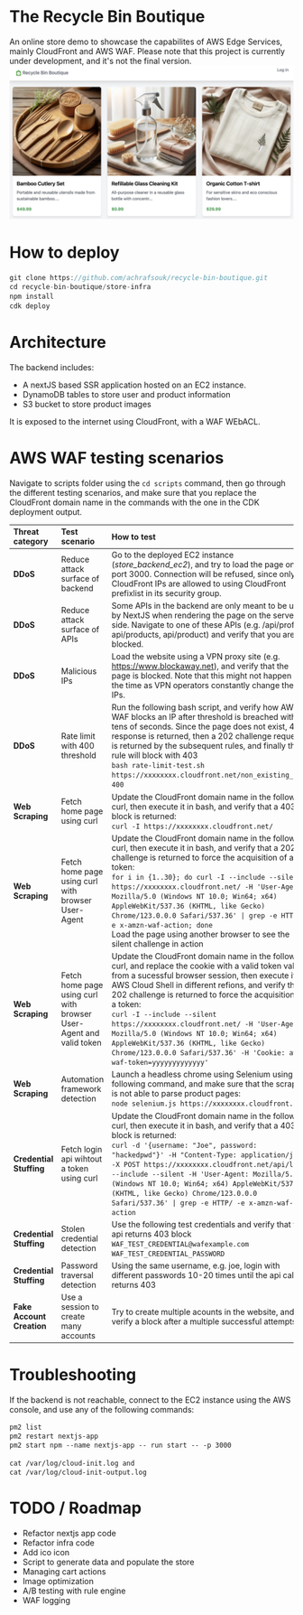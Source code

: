 # The Recycle Bin Boutique
An online store demo to showcase the capabilites of AWS Edge Services, mainly CloudFront and AWS WAF. Please note that this project is currently under development, and it's not the final version.
![The Recycle Bin Boutique](screenshot.jpeg)

# How to deploy

```javascript
git clone https://github.com/achrafsouk/recycle-bin-boutique.git
cd recycle-bin-boutique/store-infra
npm install
cdk deploy
```

# Architecture

The backend includes:
* A nextJS based SSR application hosted on an EC2 instance.
* DynamoDB tables to store user and product information
* S3 bucket to store product images

It is exposed to the internet using CloudFront, with a WAF WEbACL.


# AWS WAF testing scenarios

Navigate to scripts folder using the ```cd scripts``` command, then go through the different testing scenarios, and make sure that you replace the CloudFront domain name in the commands with the one in the CDK deployment output.

| Threat category  | Test scenario  | How to test | 
|:------------- |:--------------- | :-------------|
| **DDoS** | Reduce attack surface of backend| Go to the deployed EC2 instance (_store_backend_ec2_), and try to load the page on port 3000. Connection will be refused, since only CloudFront IPs are allowed to using CloudFront prefixlist in its security group. | 
| **DDoS** | Reduce attack surface of APIs| Some APIs in the backend are only meant to be used by NextJS when rendering the page on the server side. Navigate to one of these APIs (e.g. /api/profile, api/products, api/product) and verify that you are blocked. | 
| **DDoS** | Malicious IPs | Load the website using a VPN proxy site (e.g. https://www.blockaway.net), and verify that the page is blocked. Note that this might not happen all the time as VPN operators constantly change their IPs.|
| **DDoS** | Rate limit with 400 threshold | Run the following bash script, and verify how AWS WAF blocks an IP after threshold is breached within tens of seconds. Since the page does not exist, 404 response is returned, then a 202 challenge request is returned by the subsequent rules, and finally this rule will block with 403 <br/> ```bash rate-limit-test.sh https://xxxxxxxx.cloudfront.net/non_existing_page 400``` |
| **Web Scraping** | Fetch home page using curl | Update the CloudFront domain name in the following curl, then execute it in bash, and verify that a 403 block is returned: <br/> ```curl -I https://xxxxxxxx.cloudfront.net/``` |
| **Web Scraping** | Fetch home page using curl with browser User-Agent | Update the CloudFront domain name in the following curl, then execute it in bash, and verify that a 202 challenge is returned to force the acquisition of a token: <br/> ```for i in {1..30}; do curl -I --include --silent https://xxxxxxxx.cloudfront.net/ -H 'User-Agent: Mozilla/5.0 (Windows NT 10.0; Win64; x64) AppleWebKit/537.36 (KHTML, like Gecko) Chrome/123.0.0.0 Safari/537.36' \| grep -e HTTP/ -e x-amzn-waf-action; done``` <br/> Load the page using another browser to see the silent challenge in action|
| **Web Scraping** | Fetch home page using curl with browser User-Agent and valid token | Update the CloudFront domain name in the following curl, and replace the cookie with a valid token value from a sucessful browser session, then execute it in AWS Cloud Shell in different refions, and verify that a 202 challenge is returned to force the acquisition of a token: <br/> ```curl -I --include --silent https://xxxxxxxx.cloudfront.net/ -H 'User-Agent: Mozilla/5.0 (Windows NT 10.0; Win64; x64) AppleWebKit/537.36 (KHTML, like Gecko) Chrome/123.0.0.0 Safari/537.36' -H 'Cookie: aws-waf-token=yyyyyyyyyyyyy'```|
| **Web Scraping** | Automation framework detection | Launch a headless chrome using Selenium using the following command, and make sure that the scraper is not able to parse product pages: <br/> ```node selenium.js https://xxxxxxxx.cloudfront.net/```|
| **Credential Stuffing** | Fetch login api wihtout a token using curl | Update the CloudFront domain name in the following curl, then execute it in bash, and verify that a 403 block is returned: <br/> ```curl -d '{username: "Joe", password: "hackedpwd"}' -H "Content-Type: application/json" -X POST https://xxxxxxxx.cloudfront.net/api/login --include --silent -H 'User-Agent: Mozilla/5.0 (Windows NT 10.0; Win64; x64) AppleWebKit/537.36 (KHTML, like Gecko) Chrome/123.0.0.0 Safari/537.36' \| grep -e HTTP/ -e x-amzn-waf-action``` |
| **Credential Stuffing** | Stolen credential detection | Use the following test credentials and verify that the api returns 403 block  <br/> ```WAF_TEST_CREDENTIAL@wafexample.com``` <br/> ```WAF_TEST_CREDENTIAL_PASSWORD``` |
| **Credential Stuffing** | Password traversal detection | Using the same username, e.g. joe, login with different passwords 10-20 times until the api call returns 403 |
| **Fake Account Creation** | Use a session to create many accounts | Try to create multiple acounts in the website, and verify a block after a multiple successful attempts |


# Troubleshooting

If the backend is not reachable, connect to the EC2 instance using the AWS console, and use any of the following commands:

```
pm2 list
pm2 restart nextjs-app
pm2 start npm --name nextjs-app -- run start -- -p 3000

cat /var/log/cloud-init.log and
cat /var/log/cloud-init-output.log
```

# TODO / Roadmap
* Refactor nextjs app code
* Refactor infra code
* Add ico icon
* Script to generate data and populate the store
* Managing cart actions
* Image optimization
* A/B testing  with rule engine
* WAF logging
